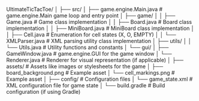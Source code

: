 UltimateTicTacToe/
│
├── src/
│   ├── game.engine.Main.java            # game.engine.Main game loop and entry point
│   ├── game/
│   │   ├── Game.java        # Game class implementation
│   │   ├── Board.java       # Board class implementation
│   │   ├── MiniBoard.java   # MiniBoard class implementation
│   │   ├── Cell.java        # Enumeration for cell states (X, O, EMPTY)
│   │   └── XMLParser.java   # XML parsing utility class implementation
│   ├── utils/
│   │   └── Utils.java       # Utility functions and constants
│   └── gui/
│       ├── GameWindow.java  # game.engine.GUI for the game window
│       └── Renderer.java    # Renderer for visual representation (if applicable)
│
├── assets/                 # Assets like images or stylesheets for the game
│   ├── board_background.png  # Example asset
│   └── cell_markings.png     # Example asset
│
├── config/                 # Configuration files
│   └── game_state.xml       # XML configuration file for game state
│
└── build.gradle            # Build configuration (if using Gradle)


